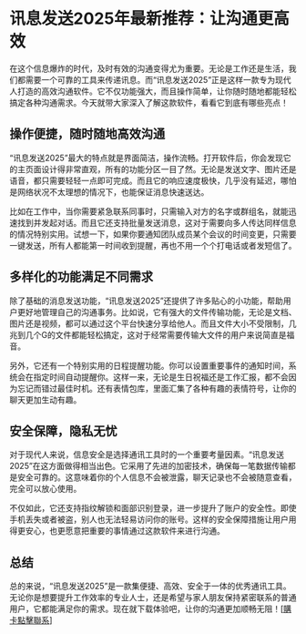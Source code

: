 # 讯息发送2025年最新推荐：让沟通更高效

在这个信息爆炸的时代，及时有效的沟通变得尤为重要。无论是工作还是生活，我们都需要一个可靠的工具来传递讯息。而“讯息发送2025”正是这样一款专为现代人打造的高效沟通软件。它不仅功能强大，而且操作简单，让你随时随地都能轻松搞定各种沟通需求。今天就带大家深入了解这款软件，看看它到底有哪些亮点！

## 操作便捷，随时随地高效沟通

“讯息发送2025”最大的特点就是界面简洁，操作流畅。打开软件后，你会发现它的主页面设计得非常直观，所有的功能分区一目了然。无论是发送文字、图片还是语音，都只需要轻轻一点即可完成。而且它的响应速度极快，几乎没有延迟，哪怕是网络状况不太理想的情况下，也能保证消息快速送达。

比如在工作中，当你需要紧急联系同事时，只需输入对方的名字或群组名，就能迅速找到并发起对话。而且它还支持批量发送消息，这对于需要向多人传达同样信息的情况特别实用。试想一下，如果你要通知团队成员某个会议的时间变更，只需要一键发送，所有人都能第一时间收到提醒，再也不用一个个打电话或者发短信了。

## 多样化的功能满足不同需求

除了基础的消息发送功能，“讯息发送2025”还提供了许多贴心的小功能，帮助用户更好地管理自己的沟通事务。比如说，它有强大的文件传输功能，无论是文档、图片还是视频，都可以通过这个平台快速分享给他人。而且文件大小不受限制，几兆到几个G的文件都能轻松搞定，这对于经常需要传输大文件的用户来说简直是福音。

另外，它还有一个特别实用的日程提醒功能。你可以设置重要事件的通知时间，系统会在指定时间自动提醒你。这样一来，无论是生日祝福还是工作汇报，都不会因为忘记而错过最佳时机。还有表情包库，里面汇集了各种有趣的表情符号，让你的聊天更加生动有趣。

## 安全保障，隐私无忧

对于现代人来说，信息安全是选择通讯工具时的一个重要考量因素。“讯息发送2025”在这方面做得相当出色。它采用了先进的加密技术，确保每一笔数据传输都是安全可靠的。这意味着你的个人信息不会被泄露，聊天记录也不会被随意查看，完全可以放心使用。

不仅如此，它还支持指纹解锁和面部识别登录，进一步提升了账户的安全性。即使手机丢失或者被盗，别人也无法轻易访问你的账号。这样的安全保障措施让用户用得更安心，也更愿意把重要的事情通过这款软件来进行沟通。

## 总结

总的来说，“讯息发送2025”是一款集便捷、高效、安全于一体的优秀通讯工具。无论你是想要提升工作效率的专业人士，还是希望与家人朋友保持紧密联系的普通用户，它都能满足你的需求。现在就下载体验吧，让你的沟通更加顺畅无阻！[[購卡點擊聯系](https://t.me/s/SXDXQF)]
